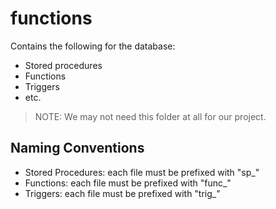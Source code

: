 # functions
Contains the following for the database:
- Stored procedures
- Functions
- Triggers
- etc.

> NOTE: We may not need this folder at all for our project.

## Naming Conventions
- Stored Procedures: each file must be prefixed with "sp_"
- Functions: each file must be prefixed with "func_"
- Triggers: each file must be prefixed with "trig_"